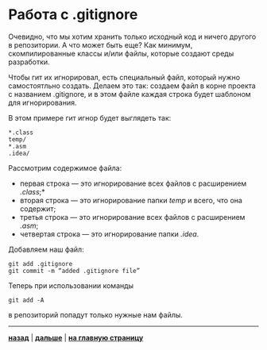 # **Работа с .gitignore**

Очевидно, что мы хотим хранить только исходный код и ничего другого в репозитории. А что может быть еще? Как минимум, скомпилированные классы и/или файлы, которые создают среды разработки. 

Чтобы гит их игнорировал, есть специальный файл, который нужно самостоятльно создать. Делаем это так: создаем файл в корне проекта с названием .gitignore, и в этом файле каждая строка будет шаблоном для игнорирования.

В этом примере гит игнор будет выглядеть так:

```bash=
*.class
temp/
*.asm
.idea/
```

Рассмотрим содержимое файла:
* первая строка — это игнорирование всех файлов с расширением *.class*;*
* вторая строка — это игнорирование папки *temp* и всего, что она содержит;
* третья строка — это игнорирование всех файлов с расширением *.asm*;
* четвертая строка — это игнорирование папки *.idea*.

Добавляем наш файл:

```bash=
git add .gitignore
git commit -m “added .gitignore file”
```

Теперь при использовании команды

```bash=
git add -A
```
в репозиторий попадут только нужные нам файлы.

---

 [**назад**](/base.md) | 
[**дальше**](/branch.md) | 
 [**на главную страницу**](/readme.md)